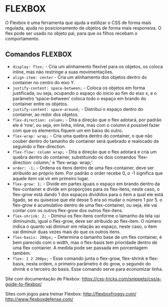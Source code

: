# FLEXBOX

 O Flexbox é uma ferramenta que ajuda a estilizar o CSS de forma mais regulada, ajuda no posicionamento de objetos de forma mais responsiva. O flex pode ser usado no objeto pai, para que os filhos recebam o comportamento.

## Comandos FLEXBOX

* `display: flex;` - Cria um alinhamento flexível para os objetos, os coloca inline, mas não restringe a suas movimentações.
* `align-item: center` - Cria um alinhamento dos objetos dentro do container no centro do eixo Y.
* `justify-content: space-between;` - Coloca os objetos em forma justificada, ou seja, ocupando o espaço do inicio ao fim do eixo x, e o parâmetro ‘space-between’ coloca todo o espaço em brando do container entre os objetos.
* `justify-content: space-around;` - Distribui o espaço dentro do container, ao redor dos objetos.
* `flex-direction: column;` - Dita a direção que o flex adotará, por padrão ele é ‘row’, ou seja, em linha, inline, mas com o column é possível fazer com que os elementos fiquem um em baixo do outro.
* `flex-wrap: wrap;` - Cria uma quebra dentro do container, o que não couber dentro do tamanho do container será quebrado e realocado de seguindo o flex-direction.
* `flex-flow: column wrap;` - Dita a direção que o flex adotará e cria um quebra dentro do container, substituindo os dois comandos ‘flex-direction: column;’ e ‘flex-wrap: wrap;’.
* `order: -1;` - Ordena os itens dentro de uma flex-container, deve ser atribuído ao próprio item. Por padrão o order recebe 0, o -1 significa que aquele item vai vir em primeiro lugar.
* `flex-grow: 1;` - Divide em partes iguais o espaço em brando dentro da flex-container e divide em proporções para os flex-itens, neste caso, o flex-grow está dando 1 dos espaços divididos para o item a qual ele está ligado, se eu quisesse que ele desse 5 era só mudar o número 1 por 5. o flex-grow é acumulativo dentro de uma flex-container, ou seja, ele vai contar com os outros flex-grow dos outros flex-itens.
* `flex-shrink: 2;` - Diminui os flex-itens conforme o tamanho da tela vai diminuindo, igual o flex-grow, deve ser atribuido ao flex-item. O número indica o quanto vai diminuir em relação ao espaço, neste caso, o item vai diminuir duas vezes mais do que os outros itens.
* `flex-basis: 200px;` - Determina o tamanho base de um flex container, é bem parecido com o width, mas o flex-basis tem prioridade dentro de uma flex container. A medida pode ser passada em porcentagem também.
* `flex: 1 2 200px;` - Esse comando junta o flex-grow, flex-shrink e flex-basis, nesta ordem, o primeiro parâmetro é do grow, o segundo do shrink e o terceiro do basis. Esse comando serve para economizar linha.

Site com documentação de Flexbox: <https://css-tricks.com/snippets/css/a-guide-to-flexbox/>

Sites com jogos para treinar Flexbox: <http://flexboxfroggy.com/> <http://www.flexboxdefense.com/>
